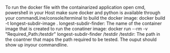 To run the docker file with the containarized application
open cmd, powershell in your Host 
make sure docker and python is available through your commandLine/console/terminal 
to build the docker image: 
docker build -t longest-subdir-image .
 longest-subdir-finder: The name of the container image that is created 
to run the conatiner image:
     docker run --rm -v "Required_Path:/testdir" longest-subdir-finder /testdir
      /testdir: The path in the coantner that maps the path required to be tested.
      The ouput should show up inyour commandline. 
